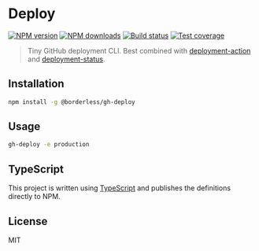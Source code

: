 # Deploy

[![NPM version][npm-image]][npm-url]
[![NPM downloads][downloads-image]][downloads-url]
[![Build status][travis-image]][travis-url]
[![Test coverage][coveralls-image]][coveralls-url]

> Tiny GitHub deployment CLI. Best combined with [deployment-action](https://github.com/chrnorm/deployment-action) and [deployment-status](https://github.com/chrnorm/deployment-status).

## Installation

```sh
npm install -g @borderless/gh-deploy
```

## Usage

```sh
gh-deploy -e production
```

## TypeScript

This project is written using [TypeScript](https://github.com/Microsoft/TypeScript) and publishes the definitions directly to NPM.

## License

MIT

[npm-image]: https://img.shields.io/npm/v/@borderless/gh-deploy.svg?style=flat
[npm-url]: https://npmjs.org/package/@borderless/gh-deploy
[downloads-image]: https://img.shields.io/npm/dm/@borderless/gh-deploy.svg?style=flat
[downloads-url]: https://npmjs.org/package/@borderless/gh-deploy
[travis-image]: https://img.shields.io/travis/com/borderless/gh-deploy.svg?style=flat
[travis-url]: https://travis-ci.com/borderless/gh-deploy
[coveralls-image]: https://img.shields.io/coveralls/borderless/gh-deploy.svg?style=flat
[coveralls-url]: https://coveralls.io/r/borderless/gh-deploy?branch=master
